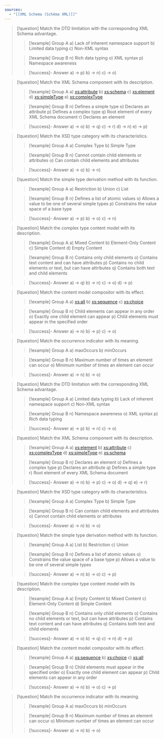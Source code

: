 ```yaml
---
sources:
  - "[[XML Schema (Schéma XML)]]"
---
```

> [!question] Match the DTD limitation with the corresponding XML Schema advantage.
>> [!example] Group A
>> a) Lack of inherent namespace support
>> b) Limited data typing
>> c) Non-XML syntax
>
>> [!example] Group B
>> n) Rich data typing
>> o) XML syntax
>> p) Namespace awareness
>
>> [!success]- Answer
>> a) -> p)
>> b) -> n)
>> c) -> o)

> [!question] Match the XML Schema component with its description.
>> [!example] Group A
>> a) <xs:attribute>
>> b) <xs:schema>
>> c) <xs:element>
>> d) <xs:simpleType>
>> e) <xs:complexType>
>
>> [!example] Group B
>> n) Defines a simple type
>> o) Declares an attribute
>> p) Defines a complex type
>> q) Root element of every XML Schema document
>> r) Declares an element
>
>> [!success]- Answer
>> a) -> o)
>> b) -> q)
>> c) -> r)
>> d) -> n)
>> e) -> p)

> [!question] Match the XSD type category with its characteristics.
>> [!example] Group A
>> a) Complex Type
>> b) Simple Type
>
>> [!example] Group B
>> n) Cannot contain child elements or attributes
>> o) Can contain child elements and attributes
>
>> [!success]- Answer
>> a) -> o)
>> b) -> n)

> [!question] Match the simple type derivation method with its function.
>> [!example] Group A
>> a) Restriction
>> b) Union
>> c) List
>
>> [!example] Group B
>> n) Defines a list of atomic values
>> o) Allows a value to be one of several simple types
>> p) Constrains the value space of a base type
>
>> [!success]- Answer
>> a) -> p)
>> b) -> o)
>> c) -> n)

> [!question] Match the complex type content model with its description.
>> [!example] Group A
>> a) Mixed Content
>> b) Element-Only Content
>> c) Simple Content
>> d) Empty Content
>
>> [!example] Group B
>> n) Contains only child elements
>> o) Contains text content and can have attributes
>> p) Contains no child elements or text, but can have attributes
>> q) Contains both text and child elements
>
>> [!success]- Answer
>> a) -> q)
>> b) -> n)
>> c) -> o)
>> d) -> p)

> [!question] Match the content model compositor with its effect.
>> [!example] Group A
>> a) <xs:all>
>> b) <xs:sequence>
>> c) <xs:choice>
>
>> [!example] Group B
>> n) Child elements can appear in any order
>> o) Exactly one child element can appear
>> p) Child elements must appear in the specified order
>
>> [!success]- Answer
>> a) -> n)
>> b) -> p)
>> c) -> o)

> [!question] Match the occurrence indicator with its meaning.
>> [!example] Group A
>> a) maxOccurs
>> b) minOccurs
>
>> [!example] Group B
>> n) Maximum number of times an element can occur
>> o) Minimum number of times an element can occur
>
>> [!success]- Answer
>> a) -> n)
>> b) -> o)

> [!question] Match the DTD limitation with the corresponding XML Schema advantage.
>> [!example] Group A
>> a) Limited data typing
>> b) Lack of inherent namespace support
>> c) Non-XML syntax
>
>> [!example] Group B
>> n) Namespace awareness
>> o) XML syntax
>> p) Rich data typing
>
>> [!success]- Answer
>> a) -> p)
>> b) -> n)
>> c) -> o)

> [!question] Match the XML Schema component with its description.
>> [!example] Group A
>> a) <xs:element>
>> b) <xs:attribute>
>> c) <xs:complexType>
>> d) <xs:simpleType>
>> e) <xs:schema>
>
>> [!example] Group B
>> n) Declares an element
>> o) Defines a complex type
>> p) Declares an attribute
>> q) Defines a simple type
>> r) Root element of every XML Schema document
>
>> [!success]- Answer
>> a) -> n)
>> b) -> p)
>> c) -> o)
>> d) -> q)
>> e) -> r)

> [!question] Match the XSD type category with its characteristics.
>> [!example] Group A
>> a) Complex Type
>> b) Simple Type
>
>> [!example] Group B
>> n) Can contain child elements and attributes
>> o) Cannot contain child elements or attributes
>
>> [!success]- Answer
>> a) -> n)
>> b) -> o)

> [!question] Match the simple type derivation method with its function.
>> [!example] Group A
>> a) List
>> b) Restriction
>> c) Union
>
>> [!example] Group B
>> n) Defines a list of atomic values
>> o) Constrains the value space of a base type
>> p) Allows a value to be one of several simple types
>
>> [!success]- Answer
>> a) -> n)
>> b) -> o)
>> c) -> p)

> [!question] Match the complex type content model with its description.
>> [!example] Group A
>> a) Empty Content
>> b) Mixed Content
>> c) Element-Only Content
>> d) Simple Content
>
>> [!example] Group B
>> n) Contains only child elements
>> o) Contains no child elements or text, but can have attributes
>> p) Contains text content and can have attributes
>> q) Contains both text and child elements
>
>> [!success]- Answer
>> a) -> o)
>> b) -> q)
>> c) -> n)
>> d) -> p)

> [!question] Match the content model compositor with its effect.
>> [!example] Group A
>> a) <xs:sequence>
>> b) <xs:choice>
>> c) <xs:all>
>
>> [!example] Group B
>> n) Child elements must appear in the specified order
>> o) Exactly one child element can appear
>> p) Child elements can appear in any order
>
>> [!success]- Answer
>> a) -> n)
>> b) -> o)
>> c) -> p)

> [!question] Match the occurrence indicator with its meaning.
>> [!example] Group A
>> a) maxOccurs
>> b) minOccurs
>
>> [!example] Group B
>> n) Maximum number of times an element can occur
>> o) Minimum number of times an element can occur
>
>> [!success]- Answer
>> a) -> n)
>> b) -> o)

